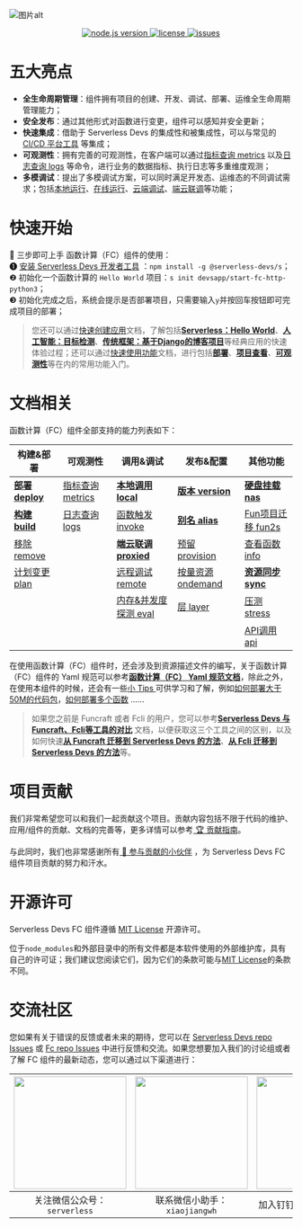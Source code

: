 ![图片alt](https://serverless-article-picture.oss-cn-hangzhou.aliyuncs.com/1635756716877_20211101085157044368.png)
<p align="center">
  <a href="https://nodejs.org/en/">
    <img src="https://img.shields.io/badge/node-%3E%3D%2010.8.0-brightgreen" alt="node.js version">
  </a>
  <a href="https://github.com/devsapp/fc/blob/master/LICENSE">
    <img src="https://img.shields.io/badge/License-MIT-green" alt="license">
  </a>
  <a href="https://github.com/devsapp/fc/issues">
    <img src="https://img.shields.io/github/issues/devsapp/fc" alt="issues">
  </a>
  </a>
</p>

# 五大亮点

- **全生命周期管理**：组件拥有项目的创建、开发、调试、部署、运维全生命周期管理能力；
- **安全发布**：通过其他形式对函数进行变更，组件可以感知并安全更新；
- **快速集成**：借助于 Serverless Devs 的集成性和被集成性，可以与常见的 [CI/CD 平台工具](https://github.com/Serverless-Devs/Serverless-Devs/blob/master/docs/zh/cicd.md) 等集成；
- **可观测性**：拥有完善的可观测性，在客户端可以通过[指标查询 metrics](zh/command/metrics.md) 以及[日志查询 logs](zh/command/logs.md) 等命令，进行业务的数据指标、执行日志等多重维度观测；
- **多模调试**：提出了多模调试方案，可以同时满足开发态、运维态的不同调试需求；包括[本地运行](zh/command/local.md)、[在线运行](zh/command/invoke.md)、[云端调试](zh/command/remote.md)、[端云联调](zh/command/proxied.md)等功能；

# 快速开始

🙋 三步即可上手 函数计算（FC）组件的使用：   
❶ [安装 Serverless Devs 开发者工具](https://github.com/Serverless-Devs/Serverless-Devs/blob/master/docs/zh/install.md) ：`npm install -g @serverless-devs/s`；   
❷ 初始化一个函数计算的 `Hello World` 项目：`s init devsapp/start-fc-http-python3`；      
❸ 初始化完成之后，系统会提示是否部署项目，只需要输入`y`并按回车按钮即可完成项目的部署；

> 您还可以通过[快速创建应用](zh/quick_start_application.md)文档，了解包括[**Serverless：Hello World**](zh/quick_start_application.md#serverlesshello-world)、[**人工智能：目标检测**](zh/quick_start_application.md#人工智能目标检测)、[**传统框架：基于Django的博客项目**](zh/quick_start_application.md#传统框架基于django的博客项目)等经典应用的快速体验过程；还可以通过[快速使用功能](zh/quick_start_function.md)文档，进行包括[**部署**](zh/quick_start_function.md#一键部署)、[**项目查看**](zh/quick_start_function.md#一键部署)、[**可观测性**](zh/quick_start_function.md#一键部署)等在内的常用功能入门。

# 文档相关

函数计算（FC）组件全部支持的能力列表如下：

| 构建&部署 | 可观测性 | 调用&调试 |  发布&配置  |  其他功能 |
| --- | --- | --- |--- | --- |
| [**部署 deploy**](zh/command/deploy.md)   | [指标查询 metrics](zh/command/metrics.md) | [**本地调用 local**](zh/command/local.md)      | [**版本 version**](zh/command/version.md)      | [**硬盘挂载 nas**](zh/command/nas.md) | 
| [**构建 build**](zh/command/build.md)     | [日志查询 logs](zh/command/logs.md)       | [函数触发 invoke](zh/command/invoke.md)    | [**别名 alias**](zh/command/alias.md)         | [Fun项目迁移 fun2s](zh/command/fun2s.md)  | 
| [移除 remove](zh/command/remove.md)   |                                              | [**端云联调 proxied**](zh/command/proxied.md) | [预留 provision](zh/command/provision.md)   | [查看函数 info](zh/command/info.md) | 
| [计划变更 plan](zh/command/plan.md)                                         |                                              | [远程调试 remote](zh/command/remote.md)    | [按量资源 ondemand](zh/command/ondemand.md) | [**资源同步 sync**](zh/command/sync.md) | 
|                                          |                                              | [内存&并发度探测 eval](zh/command/eval.md)  | [层 layer](zh/command/layer.md) |   [压测 stress](zh/command/stress.md)                   | 
|                                          |                                              |   |  | [API调用 api](zh/command/api.md)                    

在使用函数计算（FC）组件时，还会涉及到资源描述文件的编写，关于函数计算（FC）组件的 Yaml 规范可以参考[**函数计算（FC） Yaml 规范文档**](zh/yaml.md)，除此之外，在使用本组件的时候，还会有一些[小 Tips ](zh/tips.md) 可供学习和了解，例如[如何部署大于50M的代码包](zh/tips.md#超过50M的代码包如何部署)，[如何部署多个函数](zh/tips.md#如何声明部署多个函数) ......

> 如果您之前是 Funcraft 或者 Fcli 的用户，您可以参考[**Serverless Devs 与 Funcraft、Fcli等工具的对比**](zh/vs_fun_fcli.md) 文档，以便获取这三个工具之间的区别，以及如何快速[**从 Funcraft 迁移到 Serverless Devs 的方法**](zh/vs_fun_fcli.md#从-funcraft-迁移到-serverless-devs-的方法)、[**从 Fcli 迁移到 Serverless Devs 的方法**](zh/vs_fun_fcli.md#从-fcli-迁移到-serverless-devs-的方法)等。

# 项目贡献

我们非常希望您可以和我们一起贡献这个项目。贡献内容包括不限于代码的维护、应用/组件的贡献、文档的完善等，更多详情可以参考[ 🏆 贡献指南](./CONTRIBUTING.md)。

与此同时，我们也非常感谢所有[ 👬 参与贡献的小伙伴](https://github.com/devsapp/fc/graphs/contributors) ，为 Serverless Devs FC 组件项目贡献的努力和汗水。

# 开源许可

Serverless Devs FC 组件遵循 [MIT License](./LICENSE) 开源许可。

位于`node_modules`和外部目录中的所有文件都是本软件使用的外部维护库，具有自己的许可证；我们建议您阅读它们，因为它们的条款可能与[MIT License](./LICENSE)的条款不同。

# 交流社区

您如果有关于错误的反馈或者未来的期待，您可以在 [Serverless Devs repo Issues](https://github.com/serverless-devs/serverless-devs/issues) 或 [Fc repo Issues](https://github.com/devsapp/fc/issues) 中进行反馈和交流。如果您想要加入我们的讨论组或者了解 FC 组件的最新动态，您可以通过以下渠道进行：

<p align="center">

| <img src="https://serverless-article-picture.oss-cn-hangzhou.aliyuncs.com/1635407298906_20211028074819117230.png" width="200px" > | <img src="https://serverless-article-picture.oss-cn-hangzhou.aliyuncs.com/1635407044136_20211028074404326599.png" width="200px" > | <img src="https://serverless-article-picture.oss-cn-hangzhou.aliyuncs.com/1635407252200_20211028074732517533.png" width="200px" > |
|--- | --- | --- |
| <center>关注微信公众号：`serverless`</center> | <center>联系微信小助手：`xiaojiangwh`</center> | <center>加入钉钉交流群：`33947367`</center> | 

</p>
